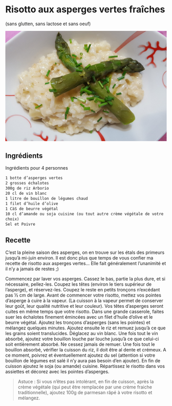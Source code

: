 # Risotto aux asperges vertes fraîches
(sans glutten, sans lactose et sans oeuf)  

![](../img/risotto-aux-asperges-vertes1.jpg)

## Ingrédients
Ingrédients pour 4 personnes

    1 botte d’asperges vertes
    2 grosses échalotes
    300g de riz Arborio
    20 cl de vin blanc
    1 litre de bouillon de légumes chaud
    1 filet d’huile d’olive
    1 CàS de beurre végétal
    10 cl d’amande ou soja cuisine (ou tout autre crème végétale de votre choix)
    Sel et Poivre

## Recette
C’est la pleine saison des asperges, on en trouve sur les étals des primeurs jusqu’à mi-juin environ. Il est donc plus que temps de vous confier ma recette de risotto aux asperges vertes… Elle fait généralement l’unanimité et il n’y a jamais de restes ;)

Commencez par laver vos asperges. Cassez le bas, partie la plus dure, et si nécessaire, pellez-les. Coupez les têtes (environ le tiers supérieur de l’asperge), et réservez-les. Coupez le reste en petits tronçons n’excédant pas ½ cm de large.
Avant de commencer votre risotto, mettez vos pointes d’asperge à cuire à la vapeur. (La cuisson à la vapeur permet de conserver leur goût, leur qualité nutritive et leur couleur). Vos têtes d’asperges seront cuites en même temps que votre risotto.
Dans une grande casserole, faites suer les échalotes finement émincées avec un filet d’huile d’olive et le beurre végétal. Ajoutez les tronçons d’asperges (sans les pointes) et mélangez quelques minutes. Ajoutez ensuite le riz et remuez jusqu’à ce que les grains soient translucides. Déglacez au vin blanc. Une fois tout le vin absorbé, ajoutez votre bouillon louche par louche jusqu’à ce que celui-ci soit entièrement absorbé. Ne cessez jamais de remuer. Une fois tout le bouillon absorbé, vérifier la cuisson du riz, il doit être al dente et crémeux. A ce moment, poivrez et éventuellement ajoutez du sel (attention si votre bouillon de légumes est salé il n’y aura pas besoin d’en ajouter). En fin de cuisson ajoutez le soja (ou amande) cuisine. Répartissez le risotto dans vos assiettes et décorez avec les pointes d’asperges.

> Astuce : Si vous n’êtes pas intolérant, en fin de cuisson, après la crème végétale (qui peut être remplacée par une crème fraiche traditionnelle), ajoutez 100g de parmesan râpé à votre risotto et mélangez.
